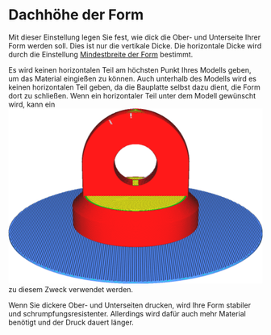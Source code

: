 Dachhöhe der Form
====
Mit dieser Einstellung legen Sie fest, wie dick die Ober- und Unterseite Ihrer Form werden soll. Dies ist nur die vertikale Dicke. Die horizontale Dicke wird durch die Einstellung [Mindestbreite der Form](mold_width.md) bestimmt.


Es wird keinen horizontalen Teil am höchsten Punkt Ihres Modells geben, um das Material eingießen zu können. Auch unterhalb des Modells wird es keinen horizontalen Teil geben, da die Bauplatte selbst dazu dient, die Form dort zu schließen. Wenn ein horizontaler Teil unter dem Modell gewünscht wird, kann ein ![Raft](../images/adhesion_type_raft.png) zu diesem Zweck verwendet werden.

Wenn Sie dickere Ober- und Unterseiten drucken, wird Ihre Form stabiler und schrumpfungsresistenter. Allerdings wird dafür auch mehr Material benötigt und der Druck dauert länger.